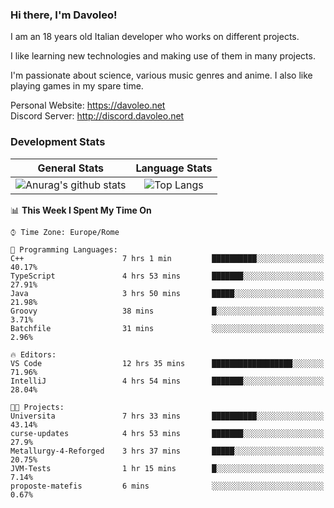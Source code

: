 ### Hi there, I'm Davoleo!

I am an 18 years old Italian developer who works on different projects.

I like learning new technologies and making use of them in many projects.

I'm passionate about science, various music genres and anime.
I also like playing games in my spare time.

Personal Website: https://davoleo.net <br>
Discord Server: http://discord.davoleo.net

### Development Stats

General Stats             |  Language Stats
:-------------------------:|:-------------------------:
![Anurag's github stats](https://github-readme-stats.vercel.app/api?username=Davoleo&count_private=true&show_icons=true&theme=tokyonight)  |  ![Top Langs](https://github-readme-stats.vercel.app/api/top-langs/?username=Davoleo&theme=tokyonight&layout=compact)



<!--START_SECTION:waka-->
📊 **This Week I Spent My Time On** 

```text
⌚︎ Time Zone: Europe/Rome

💬 Programming Languages: 
C++                      7 hrs 1 min         ██████████░░░░░░░░░░░░░░░   40.17% 
TypeScript               4 hrs 53 mins       ███████░░░░░░░░░░░░░░░░░░   27.91% 
Java                     3 hrs 50 mins       █████░░░░░░░░░░░░░░░░░░░░   21.98% 
Groovy                   38 mins             █░░░░░░░░░░░░░░░░░░░░░░░░   3.71% 
Batchfile                31 mins             ░░░░░░░░░░░░░░░░░░░░░░░░░   2.96%

🔥 Editors: 
VS Code                  12 hrs 35 mins      ██████████████████░░░░░░░   71.96% 
IntelliJ                 4 hrs 54 mins       ███████░░░░░░░░░░░░░░░░░░   28.04%

🐱‍💻 Projects: 
Universita               7 hrs 33 mins       ██████████░░░░░░░░░░░░░░░   43.14% 
curse-updates            4 hrs 53 mins       ███████░░░░░░░░░░░░░░░░░░   27.9% 
Metallurgy-4-Reforged    3 hrs 37 mins       █████░░░░░░░░░░░░░░░░░░░░   20.75% 
JVM-Tests                1 hr 15 mins        █░░░░░░░░░░░░░░░░░░░░░░░░   7.14% 
proposte-matefis         6 mins              ░░░░░░░░░░░░░░░░░░░░░░░░░   0.67%

```


<!--END_SECTION:waka-->

<!--
**Davoleo/Davoleo** is a ✨ _special_ ✨ repository because its `README.md` (this file) appears on your GitHub profile.

https://gist.github.com/Davoleo/43516c64c8169e24dc2571c34713863b

Here are some ideas to get you started:

- 🔭 I’m currently working on ...
- 🌱 I’m currently learning ...
- 👯 I’m looking to collaborate on ...
- 🤔 I’m looking for help with ...
- 💬 Ask me about ...
- 📫 How to reach me: ...
- 😄 Pronouns: ...
- ⚡ Fun fact: ...
-->
